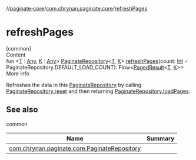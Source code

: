 //[paginate-core](../index.md)/[com.chrynan.paginate.core](index.md)/[refreshPages](refresh-pages.md)



# refreshPages  
[common]  
Content  
fun <[T](refresh-pages.md) : [Any](https://kotlinlang.org/api/latest/jvm/stdlib/kotlin/-any/index.html), [K](refresh-pages.md) : [Any](https://kotlinlang.org/api/latest/jvm/stdlib/kotlin/-any/index.html)> [PaginateRepository](-paginate-repository/index.md)<[T](refresh-pages.md), [K](refresh-pages.md)>.[refreshPages](refresh-pages.md)(count: [Int](https://kotlinlang.org/api/latest/jvm/stdlib/kotlin/-int/index.html) = PaginateRepository.DEFAULT_LOAD_COUNT): Flow<[PagedResult](-paged-result/index.md)<[T](refresh-pages.md), [K](refresh-pages.md)>>  
More info  


Refreshes the data in this [PaginateRepository](-paginate-repository/index.md) by calling [PaginateRepository.reset](-paginate-repository/reset.md) and then returning [PaginateRepository.loadPages](-paginate-repository/load-pages.md).



## See also  
  
common  
  
|  Name|  Summary| 
|---|---|
| <a name="com.chrynan.paginate.core//refreshPages/com.chrynan.paginate.core.PaginateRepository[TypeParam(bounds=[kotlin.Any]),TypeParam(bounds=[kotlin.Any])]#kotlin.Int/PointingToDeclaration/"></a>[com.chrynan.paginate.core.PaginateRepository](-paginate-repository/load-pages.md)| <a name="com.chrynan.paginate.core//refreshPages/com.chrynan.paginate.core.PaginateRepository[TypeParam(bounds=[kotlin.Any]),TypeParam(bounds=[kotlin.Any])]#kotlin.Int/PointingToDeclaration/"></a>
  
  



